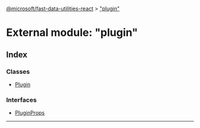 [@microsoft/fast-data-utilities-react](../README.md) > ["plugin"](../modules/_plugin_.md)

# External module: "plugin"

## Index

### Classes

* [Plugin](../classes/_plugin_.plugin.md)

### Interfaces

* [PluginProps](../interfaces/_plugin_.pluginprops.md)

---

